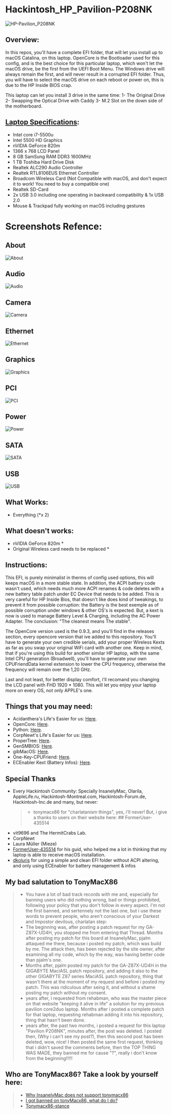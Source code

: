 # Hackintosh_HP_Pavilion-P208NK

![HP-Pavilion_P208NK](https://github.com/ammoune78/Hackintosh_HP_Pavilion-P208NK/assets/6939542/133e37a6-b11b-4146-9b4d-8e3f08e09b39)


## Overview:

In this repos, you'll have a complete EFI folder, that will let you install up to macOS Catalina, on this laptop.
OpenCore is the Bootloader used for this config, and is the best choice for this particular laptop, which won't let the macOS drive, be the first from the UEFI Boot Menu. The Windows drive will always remain the first, and will never result in a corrupted EFI folder. Thus, you will have to select the macOS drive on each reboot or power on, this is due to the HP Inside BIOS crap.

This laptop can let you install 3 drive in the same time:
1- The Original Drive
2- Swapping the Optical Drive with Caddy
3- M.2 Slot on the down side of the motherboard.

## [Laptop Specifications](https://support.hp.com/ca-fr/document/c04536807):
- Intel core i7-5500u
- Intel 5500 HD Graphics
- nVIDIA GeForce 820m
- 1366 x 768 LCD Panel
- 8 GB SamSung RAM DDR3 1600MHz
- 1 TB Toshiba Hard Drive Disk
- Realtek ALC290 Audio Controller
- Realtek RTL8106EUS Ethernet Controller
- Broadcom Wireless Card (Not Compatible with macOS, and don't expect it to work! You need to buy a compatible one)
- Realtek SD-Card
- 2x USB 3.0 including one operating in backward compatibility & 1x USB 2.0
- Mouse & Trackpad fully working on macOS including gestures

# Screenshots Refence:

## About

![About](https://github.com/ammoune78/Hackintosh_HP_Pavilion-P208NK/assets/6939542/93e863e6-222f-4b5b-a009-eb481b523a6e)

## Audio

![Audio](https://github.com/ammoune78/Hackintosh_HP_Pavilion-P208NK/assets/6939542/e41081ab-f2d6-489c-a2b5-121d8e1807dd)

## Camera

![Camera](https://github.com/ammoune78/Hackintosh_HP_Pavilion-P208NK/assets/6939542/330b532c-d78c-4372-b778-cabd7d2ea6fc)

## Ethernet

![Ethernet](https://github.com/ammoune78/Hackintosh_HP_Pavilion-P208NK/assets/6939542/c70d1e00-916a-41c7-8942-b047df4b4a49)

## Graphics

![Graphics](https://github.com/ammoune78/Hackintosh_HP_Pavilion-P208NK/assets/6939542/739b761d-394f-442f-a05a-f5213a86a819)

## PCI

![PCI](https://github.com/ammoune78/Hackintosh_HP_Pavilion-P208NK/assets/6939542/3c5af9ac-2e75-4d2d-9ef1-e49e4f938c58)

## Power

![Power](https://github.com/ammoune78/Hackintosh_HP_Pavilion-P208NK/assets/6939542/efc745f9-d2eb-48e7-b7ef-8ce9274e2216)

## SATA

![SATA](https://github.com/ammoune78/Hackintosh_HP_Pavilion-P208NK/assets/6939542/979cec03-7825-4065-9e6d-4872abaec20a)

## USB

![USB](https://github.com/ammoune78/Hackintosh_HP_Pavilion-P208NK/assets/6939542/fdb3e3af-2ac4-4d82-a35a-fccd7f17eee2)



## What Works:
- Everything (*x 2)


## What doesn't works:
- nVIDIA GeForce 820m *
- Original Wireless card needs to be replaced *


## Instructions:
This EFI, is purely minimalist in therms of config used options, this will keeps macOS in a more stable state. In addition, the ACPI battery code wasn't used, which needs much more ACPI renames & code deletes with a new battery table patch under EC Device that needs to be added. This is very careful for HP Inside Bios, that doesn't like does kind of tweakings, to prevent it from possible corruption: the Battery is the best exemple as of possible corruption under windows & other OS's is expected. But, a kext is now is used to manage Battery Level & Charging, including the AC Power Adapter. The conclusion: "The cleanest means The stable".

The OpenCore version used is the 0.9.3, and you'll find in the releases section, every opencore version that ive added to this repository. You'll have to generate your own credible serials, add your proper Wireless Kexts as far as you swap your original WiFi card with another one.
Keep in mind, that if you're using this build for another similar HP laptop, with the same Intel CPU generation (Broadwell), you'll have to generate your own CPUFriendData kernel extension to lower the CPU frequency, otherwise the frequency will remain over the 1,20 GHz.

Last and not least, for better display comfort, i'll recomand you changing the LCD panel with FHD 1920 * 1080. This will let you enjoy your laptop more on every OS, not only APPLE's one.


## Things that you may need:
- Acidanthera's Life's Easier for us: [Here](https://github.com/acidanthera).
- OpenCore: [Here](https://github.com/acidanthera/OpenCorePkg).
- Python: [Here](https://www.python.org/downloads/).
- CorpNewt's Life's Easier for us: [Here](https://github.com/corpnewt).
- ProperTree: [Here](https://github.com/corpnewt/ProperTree).
- GenSMBIOS: [Here](https://github.com/corpnewt/GenSMBIOS).
- gibMacOS: [Here](https://github.com/corpnewt/gibMacOS).
- One-Key-CPUFriend: [Here](https://github.com/stevezhengshiqi/one-key-cpufriend).
- ECEnabler Kext (Battery Infos): [Here](https://github.com/1Revenger1/ECEnabler).


## Special Thanks
- Every Hackintosh Community: Specially InsanelyMac, Olarila, AppleLife.ru, Hackintosh-Montreal.com, Hackintosh-Forum.de, Hackintosh-Inc.de and many, but never:
  > - tonymacx86 for "charlatanism things", yes, i'll never! But, i give a thanks to users on their website here: ## FormerUser-435514 
- vit9696 and The HermitCrabs Lab.
- CorpNewt
- Laura Müller (Mieze)
- [FormerUser-435514]([url](https://www.tonymacx86.com/threads/guide-hp-pavilion-15-ab216tx-catalina-using-opencore.285539/)) for his guid, who helped me a lot in thinking that my laptop is able to receive macOS installation.
- [dkoluris]([url](https://github.com/dkoluris/HP-PROBOOK-470-G2-OpenCore)) for using a simple and clean EFI folder without ACPI altering, and only using ECEnabler for battery management & infos


## My bad salutation to TonyMacX86
> - You have a lot of bad track records with me and, especially for banning users who did nothing wrong, bad or things prohibited, following your policy that you don't follow in every aspect. I'm not the first banned, and sertennely not the last one, but i use these words to prevent people, who aren't conscious of your Darkest and Impostor devilous, charlatan step:
> - The beginning was, after posting a patch request for my GA-Z87X-UD4H, you stopped me from entering that Thread. Months after posting my patch for this board at InsanelyMac, pjalm attaqued me there, because i posted my patch, which was build by me. The attack then, has been rejected by the site owner, after examining all my code, which by the way, was having better code than pjalm's one.
> - Months after, pjalm posted my patch for the GA-Z87X-UD4H in the GIGABYTE MaciASL patch repository, and adding it also to the other GIGABYTE Z87 series MaciASL patch repository, thing that wasn't there at the moment of my request and before i posted my patch. This was ridiculous after seing it, and without a shame posting my patch without my consent.
> - years after, i requested from rehabman, who was the master piece on that website "keeping it alive in life" a solution for my previous pavilion core2duo laptop. Months after i posted a complete patch for that laptop, requesting rehabman adding it into his repository, thing that hasn't been done.
> - years after, the past two months, i posted a request for this laptop "Pavilion P208NK", minutes after, the post was deleted. I posted then, (Why i can't see my post?), then this second post has been deleted, wow, nice! I then posted the same first request, thinking that i didn't saved the comments before, then the TOP THING WAS MADE, they banned me for cause "?", really i don't know from the beginning!!!!!


## Who are TonyMacx86? Take a look by yourself here:
> - [Why InsanelyMac does not support tonymacx86](https://www.insanelymac.com/forum/topic/279450-why-insanelymac-does-not-support-tonymacx86/)
> - [I got banned on tonyMacx86, what do I do?](https://www.insanelymac.com/forum/topic/316980-i-got-banned-on-tonymacx86-what-do-i-do/)
> - [Tonymacx86-stance](https://github.com/khronokernel/Tonymacx86-stance)
